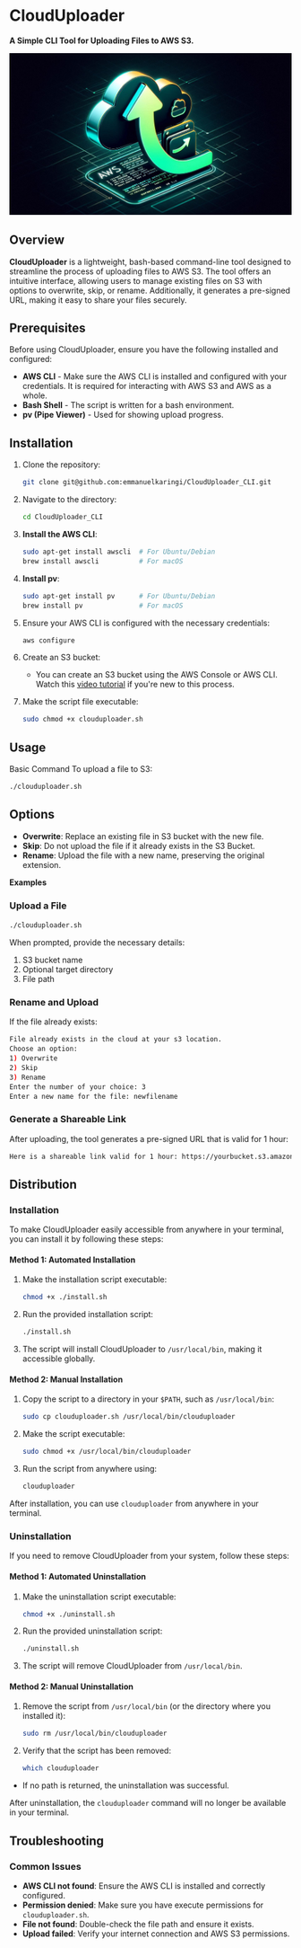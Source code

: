 # CloudUploader
**A Simple CLI Tool for Uploading Files to AWS S3.**

![Cover Image](https://github.com/emmanuelkaringi/CloudUploader_CLI/blob/main/cover.jpeg)

## Overview

**CloudUploader** is a lightweight, bash-based command-line tool designed to streamline the process of uploading files to AWS S3. The tool offers an intuitive interface, allowing users to manage existing files on S3 with options to overwrite, skip, or rename. Additionally, it generates a pre-signed URL, making it easy to share your files securely.

## Prerequisites

Before using CloudUploader, ensure you have the following installed and configured:

- **AWS CLI** - Make sure the AWS CLI is installed and configured with your credentials. It is required for interacting with AWS S3 and AWS as a whole.
- **Bash Shell** - The script is written for a bash environment.
- **pv (Pipe Viewer)** - Used for showing upload progress.

## Installation
1. Clone the repository:
    ```bash
    git clone git@github.com:emmanuelkaringi/CloudUploader_CLI.git
    ```
2. Navigate to the directory:
    ```bash
    cd CloudUploader_CLI
    ```
3. **Install the AWS CLI**:
    ```bash
    sudo apt-get install awscli  # For Ubuntu/Debian
    brew install awscli          # For macOS
    ```
4. **Install pv**:
    ```bash
    sudo apt-get install pv      # For Ubuntu/Debian
    brew install pv              # For macOS
    ```
5. Ensure your AWS CLI is configured with the necessary credentials:
    ```bash
    aws configure
    ```
6. Create an S3 bucket:
    - You can create an S3 bucket using the AWS Console or AWS CLI. Watch this [video tutorial](https://www.youtube.com/watch?v=e6w9LwZJFIA) if you're new to this process.

7. Make the script file executable:
    ```bash
    sudo chmod +x clouduploader.sh
    ```
## Usage
Basic Command
To upload a file to S3:
```bash
./clouduploader.sh
```
## Options
- **Overwrite**: Replace an existing file in S3 bucket with the new file.
- **Skip**: Do not upload the file if it already exists in the S3 Bucket.
- **Rename**: Upload the file with a new name, preserving the original extension.

**Examples**

### Upload a File
```bash
./clouduploader.sh
```
When prompted, provide the necessary details:

1. S3 bucket name
2. Optional target directory
3. File path

### Rename and Upload
If the file already exists:

```bash
File already exists in the cloud at your s3 location.
Choose an option:
1) Overwrite
2) Skip
3) Rename
Enter the number of your choice: 3
Enter a new name for the file: newfilename
```
### Generate a Shareable Link
After uploading, the tool generates a pre-signed URL that is valid for 1 hour:

```bash
Here is a shareable link valid for 1 hour: https://yourbucket.s3.amazonaws.com/yourfile.txt?....
```

## Distribution

### Installation
To make CloudUploader easily accessible from anywhere in your terminal, you can install it by following these steps:

#### Method 1: Automated Installation

1. Make the installation script executable:
    ```bash
    chmod +x ./install.sh
    ```
2. Run the provided installation script:
    ```bash
    ./install.sh
    ```
3. The script will install CloudUploader to `/usr/local/bin`, making it accessible globally.

#### Method 2: Manual Installation

1. Copy the script to a directory in your `$PATH`, such as `/usr/local/bin`:
    ```bash
    sudo cp clouduploader.sh /usr/local/bin/clouduploader
    ```
2. Make the script executable:
    ```bash
    sudo chmod +x /usr/local/bin/clouduploader
    ```
3. Run the script from anywhere using:
    ```bash
    clouduploader
    ```

After installation, you can use `clouduploader` from anywhere in your terminal.

### Uninstallation

If you need to remove CloudUploader from your system, follow these steps:

#### Method 1: Automated Uninstallation

1. Make the uninstallation script executable:
    ```bash
    chmod +x ./uninstall.sh
    ``` 
2. Run the provided uninstallation script:
    ```bash
    ./uninstall.sh
    ```
3. The script will remove CloudUploader from `/usr/local/bin`.

#### Method 2: Manual Uninstallation

1. Remove the script from `/usr/local/bin` (or the directory where you installed it):
    ```bash
    sudo rm /usr/local/bin/clouduploader
    ```
2. Verify that the script has been removed:
    ```bash
    which clouduploader
    ```
- If no path is returned, the uninstallation was successful.

After uninstallation, the `clouduploader` command will no longer be available in your terminal.

## Troubleshooting
### Common Issues
- **AWS CLI not found**: Ensure the AWS CLI is installed and correctly configured.
- **Permission denied**: Make sure you have execute permissions for `clouduploader.sh`.
- **File not found**: Double-check the file path and ensure it exists.
- **Upload failed**: Verify your internet connection and AWS S3 permissions.
